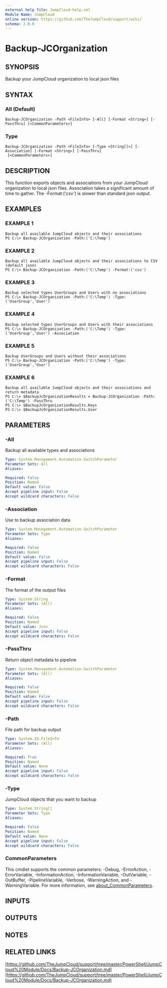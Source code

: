 ```yaml
---
external help file: JumpCloud-help.xml
Module Name: JumpCloud
online version: https://github.com/TheJumpCloud/support/wiki/
schema: 2.0.0
---
```


# Backup-JCOrganization

## SYNOPSIS
Backup your JumpCloud organization to local json files

## SYNTAX

### All (Default)
```
Backup-JCOrganization -Path <FileInfo> [-All] [-Format <String>] [-PassThru] [<CommonParameters>]
```

### Type
```
Backup-JCOrganization -Path <FileInfo> [-Type <String[]>] [-Association] [-Format <String>] [-PassThru]
 [<CommonParameters>]
```

## DESCRIPTION
This function exports objects and associations from your JumpCloud organization to local json files.
Association takes a significant amount of time to gather.
The -Format:('csv') is slower than standard json output.

## EXAMPLES

### EXAMPLE 1
```
Backup all available JumpCloud objects and their associations
PS C:\> Backup-JCOrganization -Path:('C:\Temp')
```

### EXAMPLE 2
```
Backup all available JumpCloud objects and their associations to CSV (default json)
PS C:\> Backup-JCOrganization -Path:('C:\Temp') -Format:('csv')
```

### EXAMPLE 3
```
Backup selected types UserGroups and Users with no associations
PS C:\> Backup-JCOrganization -Path:('C:\Temp') -Type:('UserGroup','User')
```

### EXAMPLE 4
```
Backup selected types UserGroups and Users with their associations
PS C:\> Backup-JCOrganization -Path:('C:\Temp') -Type:('UserGroup','User') -Association
```

### EXAMPLE 5
```
Backup UserGroups and Users without their associations
PS C:\> Backup-JCOrganization -Path:('C:\Temp') -Type:('UserGroup','User')
```

### EXAMPLE 6
```
Backup all available JumpCloud objects and their associations and return metadata
PS C:\> $BackupJcOrganizationResults = Backup-JCOrganization -Path:('C:\Temp') -PassThru
PS C:\> $BackupJcOrganizationResults.Keys
PS C:\> $BackupJcOrganizationResults.User
```

## PARAMETERS

### -All
Backup all available types and associations

```yaml
Type: System.Management.Automation.SwitchParameter
Parameter Sets: All
Aliases:

Required: False
Position: Named
Default value: False
Accept pipeline input: False
Accept wildcard characters: False
```

### -Association
Use to backup association data

```yaml
Type: System.Management.Automation.SwitchParameter
Parameter Sets: Type
Aliases:

Required: False
Position: Named
Default value: False
Accept pipeline input: False
Accept wildcard characters: False
```

### -Format
The format of the output files

```yaml
Type: System.String
Parameter Sets: (All)
Aliases:

Required: False
Position: Named
Default value: Json
Accept pipeline input: False
Accept wildcard characters: False
```

### -PassThru
Return object metadata to pipeline

```yaml
Type: System.Management.Automation.SwitchParameter
Parameter Sets: (All)
Aliases:

Required: False
Position: Named
Default value: False
Accept pipeline input: False
Accept wildcard characters: False
```

### -Path
File path for backup output

```yaml
Type: System.IO.FileInfo
Parameter Sets: (All)
Aliases:

Required: True
Position: Named
Default value: None
Accept pipeline input: False
Accept wildcard characters: False
```

### -Type
JumpCloud objects that you want to backup

```yaml
Type: System.String[]
Parameter Sets: Type
Aliases:

Required: False
Position: Named
Default value: None
Accept pipeline input: False
Accept wildcard characters: False
```

### CommonParameters
This cmdlet supports the common parameters: -Debug, -ErrorAction, -ErrorVariable, -InformationAction, -InformationVariable, -OutVariable, -OutBuffer, -PipelineVariable, -Verbose, -WarningAction, and -WarningVariable. For more information, see [about_CommonParameters](http://go.microsoft.com/fwlink/?LinkID=113216).

## INPUTS

## OUTPUTS

## NOTES

## RELATED LINKS

[https://github.com/TheJumpCloud/support/tree/master/PowerShell/JumpCloud%20Module/Docs/Backup-JCOrganization.md](https://github.com/TheJumpCloud/support/tree/master/PowerShell/JumpCloud%20Module/Docs/Backup-JCOrganization.md)
